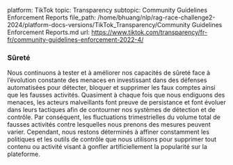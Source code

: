 platform: TikTok
topic: Transparency
subtopic: Community Guidelines Enforcement Reports
file_path: /home/bhuang/nlp/rag-race-challenge2-2024/platform-docs-versions/TikTok_Transparency/Community Guidelines Enforcement Reports.md
url: https://www.tiktok.com/transparency/fr-fr/community-guidelines-enforcement-2022-4/

### Sûreté

Nous continuons à tester et à améliorer nos capacités de sûreté face à l’évolution constante des menaces en investissant dans des défenses automatisées pour détecter, bloquer et supprimer les faux comptes ainsi que les fausses activités. Quasiment à chaque fois que nous endiguons des menaces, les acteurs malveillants font preuve de persistance et font évoluer dans leurs tactiques afin de contourner nos systèmes de détection et de contrôle. Par conséquent, les fluctuations trimestrielles du volume total de fausses activités contre lesquelles nous prenons des mesures peuvent varier. Cependant, nous restons déterminés à affiner constamment les politiques et les outils de contrôle que nous utilisons pour supprimer tout contenu ou activité visant à gonfler artificiellement la popularité sur la plateforme.